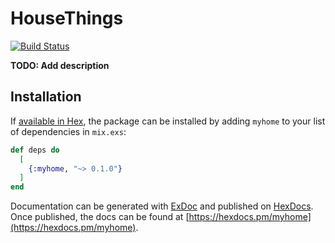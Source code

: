 # HouseThings

[![Build Status](https://travis-ci.com/ml-vibhor/myhome.svg?branch=master)](https://travis-ci.com/ml-vibhor/myhome)

**TODO: Add description**

## Installation

If [available in Hex](https://hex.pm/docs/publish), the package can be installed
by adding `myhome` to your list of dependencies in `mix.exs`:

```elixir
def deps do
  [
    {:myhome, "~> 0.1.0"}
  ]
end
```

Documentation can be generated with [ExDoc](https://github.com/elixir-lang/ex_doc)
and published on [HexDocs](https://hexdocs.pm). Once published, the docs can
be found at [https://hexdocs.pm/myhome](https://hexdocs.pm/myhome).

